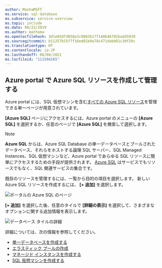 ```yaml
---
author: MashaMSFT
ms.service: sql-database
ms.subservice: service-overview
ms.topic: include
ms.date: 08/23/2019
ms.author: mathoma
ms.openlocfilehash: 3d1e050fd058a3c9883617f140646702badd5939
ms.sourcegitcommit: b11257b15f7f16ed01b9a78c471debb81c30f20c
ms.translationtype: HT
ms.contentlocale: ja-JP
ms.lasthandoff: 06/08/2021
ms.locfileid: "111594165"
---
```

## <a name="create-and-manage-azure-sql-resources-with-the-azure-portal"></a>Azure portal で Azure SQL リソースを作成して管理する

Azure portal には、SQL 仮想マシンを含む[すべての Azure SQL リソース](https://go.microsoft.com/fwlink/?linkid=2100641)を管理できる単一ページが用意されています。

**[Azure SQL]** ページにアクセスするには、Azure portal のメニューの **[Azure SQL]** を選択するか、任意のページで **[Azure SQL]** を検索して選択します。

> [!NOTE]
> **Azure SQL** からは、Azure SQL Database の単一データベースとプールされたデータベース、それらをホストする論理 SQL サーバー、SQL Managed Instances、SQL 仮想マシンなど、Azure portal であらゆる SQL リソースに簡単にアクセスするための手段が提供されます。  [Azure SQL](../azure-sql-iaas-vs-paas-what-is-overview.md) はサービスでもリソースでもなく、SQL 関連サービスの集合です。 

既存のリソースを管理するには、一覧から目的の項目を選択します。 新しい Azure SQL リソースを作成するには、 **[+ 追加]** を選択します。 

![ポータルの Azure SQL のページ](./media/sql-database-create-manage-portal/add-azure-sql-resources.png)

**[+ 追加]** を選択した後、任意のタイルで **[詳細の表示]** を選択して、さまざまなオプションに関する追加情報を表示します。

![データベース タイルの詳細](./media/sql-database-create-manage-portal/single-sql-database-deployment-options.png)

詳細については、次の情報を参照してください。

- [単一データベースを作成する](../database/single-database-create-quickstart.md)
- [エラスティック プールの作成](../database/elastic-pool-overview.md#creating-a-new-sql-database-elastic-pool-using-the-azure-portal)
- [マネージド インスタンスを作成する](../managed-instance/instance-create-quickstart.md)
- [SQL 仮想マシンを作成する](../virtual-machines/windows/sql-vm-create-portal-quickstart.md)